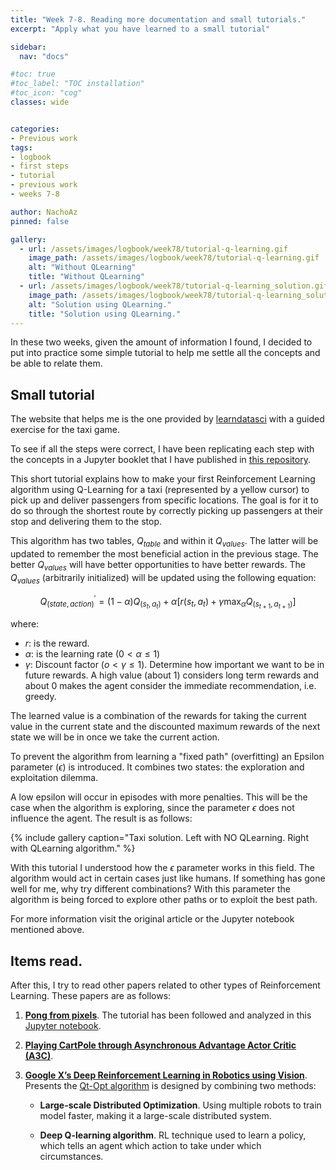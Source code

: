 ```yaml
---
title: "Week 7-8. Reading more documentation and small tutorials."
excerpt: "Apply what you have learned to a small tutorial"

sidebar:
  nav: "docs"

#toc: true
#toc_label: "TOC installation"
#toc_icon: "cog"
classes: wide


categories:
- Previous work
tags:
- logbook
- first steps
- tutorial
- previous work
- weeks 7-8

author: NachoAz
pinned: false

gallery:
  - url: /assets/images/logbook/week78/tutorial-q-learning.gif
    image_path: /assets/images/logbook/week78/tutorial-q-learning.gif
    alt: "Without QLearning"
    title: "Without QLearning"
  - url: /assets/images/logbook/week78/tutorial-q-learning_solution.gif
    image_path: /assets/images/logbook/week78/tutorial-q-learning_solution.gif
    alt: "Solution using QLearning."
    title: "Solution using QLearning."
---
```


In these two weeks, given the amount of information I found, I decided to put into practice some simple tutorial to help me settle all the concepts and be able to relate them.


## Small tutorial

The website that helps me is the one provided by [learndatasci](https://www.learndatasci.com/tutorials/reinforcement-q-learning-scratch-python-openai-gym/) with a guided exercise for the taxi game.

To see if all the steps were correct, I have been replicating each step with the concepts in a Jupyter booklet that I have published in [this repository](https://github.com/igarag/machine_learning/blob/master/reinforcement-learning-projects/taxi/DRL_test.ipynb).

This short tutorial explains how to make your first Reinforcement Learning algorithm using Q-Learning for a taxi (represented by a yellow cursor) to pick up and deliver passengers from specific locations. The goal is for it to do so through the shortest route by correctly picking up passengers at their stop and delivering them to the stop.

This algorithm has two tables, $Q_{table}$ and within it $Q_{values}$. The latter will be updated to remember the most beneficial action in the previous stage. The better $Q_{values}$ will have better opportunities to have better rewards. The $Q_{values}$ (arbitrarily initialized) will be updated using the following equation:

$$
Q^{\prime}_{(state, action)} = (1 - \alpha) Q_{(s_t,a_t)} + \alpha [r(s_t, a_t) +\gamma \max_{\alpha}Q_{(s_{t+1},a_{t+1})}]
$$

where:
- $r$: is the reward.
- $\alpha$: is the learning rate ($0< \alpha \leq 1$)
- $\gamma$: Discount factor ($o < \gamma \leq 1$). Determine how important we want to be in future rewards. A high value (about 1) considers long term rewards and about 0 makes the agent consider the immediate recommendation, i.e. greedy.

The learned value is a combination of the rewards for taking the current value in the current state and the discounted maximum rewards of the next state we will be in once we take the current action.

To prevent the algorithm from learning a "fixed path" (overfitting) an Epsilon parameter ($\epsilon$) is introduced. It combines two states: the exploration and exploitation dilemma.

A low epsilon will occur in episodes with more penalties. This will be the case when the algorithm is exploring, since the parameter $\epsilon$ does not influence the agent. The result is as follows:


{% include gallery caption="Taxi solution. Left with NO QLearning. Right with QLearning algorithm." %}


With this tutorial I understood how the $\epsilon$ parameter works in this field. The algorithm would act in certain cases just like humans. If something has gone well for me, why try different combinations? With this parameter the algorithm is being forced to explore other paths or to exploit the best path.

For more information visit the original article or the Jupyter notebook mentioned above. 

## Items read.

After this, I try to read other papers related to other types of Reinforcement Learning. These papers are as follows:

1. [**Pong from pixels**](http://karpathy.github.io/2016/05/31/rl/). The tutorial has been followed and analyzed in this [Jupyter notebook](https://github.com/igarag/machine_learning/blob/master/reinforcement-learning-projects/pong/QLearning/pong_notebook.ipynb).
2. [**Playing CartPole through Asynchronous Advantage Actor Critic (A3C)**](https://medium.com/tensorflow/deep-reinforcement-learning-playing-cartpole-through-asynchronous-advantage-actor-critic-a3c-7eab2eea5296).
3. [**Google X’s Deep Reinforcement Learning in Robotics using Vision**](https://hackernoon.com/google-xs-deep-reinforcement-learning-in-robotics-using-vision-7a78e87ab171). Presents the [Qt-Opt algorithm](https://arxiv.org/abs/1806.10293) is designed by combining two methods:

    - **Large-scale Distributed Optimization**. Using multiple robots to train model faster, making it a large-scale distributed system.

    - **Deep Q-learning algorithm**. RL technique used to learn a policy, which tells an agent which action to take under which circumstances.